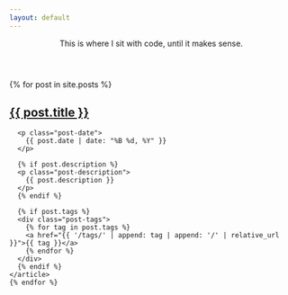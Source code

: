 ```yaml
---
layout: default
---
```



<div class="space-y-16">
  <header class="text-center py-16">
    <!-- <h1 class="font-serif text-brand mb-6 leading-tight" style="font-size: 3rem;">
      Recent Posts
    </h1> -->
    <p class="text-gray-600 text-lg max-w-2xl mx-auto leading-relaxed">
      This is where I sit with code, until it makes sense.
    </p>
  </header>

  <section class="neo-post-list">
    {% for post in site.posts %}
    <article class="post-item">
      <h2 class="post-title">
        <a href="{{ post.url | relative_url }}" class="font-serif text-brand transition-colors">
          {{ post.title }}
        </a>
      </h2>
      
      <p class="post-date">
        {{ post.date | date: "%B %d, %Y" }}
      </p>

      {% if post.description %}
      <p class="post-description">
        {{ post.description }}
      </p>
      {% endif %}

      {% if post.tags %}
      <div class="post-tags">
        {% for tag in post.tags %}
        <a href="{{ '/tags/' | append: tag | append: '/' | relative_url }}">{{ tag }}</a>
        {% endfor %}
      </div>
      {% endif %}
    </article>
    {% endfor %}
  </section>
</div>
